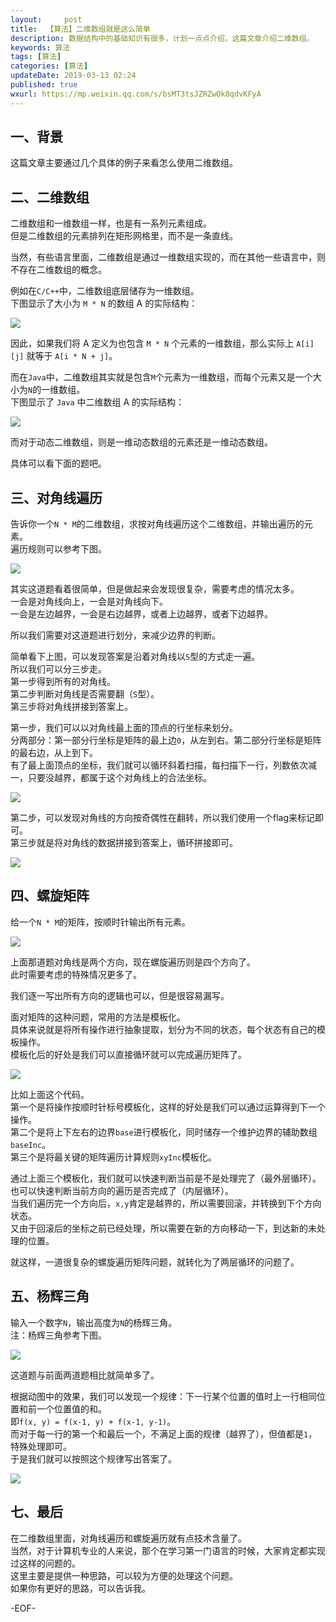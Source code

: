 ```yaml
---   
layout:     post  
title:  【算法】二维数组就是这么简单  
description: 数据结构中的基础知识有很多，计划一点点介绍，这篇文章介绍二维数组。  
keywords: 算法  
tags: [算法]    
categories: [算法]  
updateDate: 2019-03-13 02:24   
published: true 
wxurl: https://mp.weixin.qq.com/s/bsMT3tsJZRZwOk8qdvKFyA  
---  
```



## 一、背景


这篇文章主要通过几个具体的例子来看怎么使用二维数组。  


## 二、二维数组  


二维数组和一维数组一样，也是有一系列元素组成。  
但是二维数组的元素排列在矩形网格里，而不是一条直线。  


当然，有些语言里面，二维数组是通过一维数组实现的，而在其他一些语言中，则不存在二维数组的概念。  


例如在`C/C++`中，二维数组底层储存为一维数组。  
下图显示了大小为 `M * N` 的数组 A 的实际结构：  


![](https://res2019.tiankonguse.com/images/2019/03/2d-array-so-simple-001.png)  


因此，如果我们将 A 定义为也包含 `M * N` 个元素的一维数组，那么实际上 `A[i][j]` 就等于 `A[i * N + j]`。  


而在`Java`中，二维数组其实就是包含`M`个元素为一维数组，而每个元素又是一个大小为`N`的一维数组。  
下图显示了 `Java` 中二维数组 A 的实际结构：  


![](https://res2019.tiankonguse.com/images/2019/03/2d-array-so-simple-002.png)  


而对于动态二维数组，则是一维动态数组的元素还是一维动态数组。  


具体可以看下面的题吧。  


## 三、对角线遍历  


告诉你一个`N * M`的二维数组，求按对角线遍历这个二维数组，并输出遍历的元素。  
遍历规则可以参考下图。  


![](https://res2019.tiankonguse.com/images/2019/03/2d-array-so-simple-003.jpg)  


其实这道题看着很简单，但是做起来会发现很复杂，需要考虑的情况太多。  
一会是对角线向上，一会是对角线向下。  
一会是左边越界，一会是右边越界，或者上边越界，或者下边越界。  


所以我们需要对这道题进行划分，来减少边界的判断。  


简单看下上图，可以发现答案是沿着对角线以`S`型的方式走一遍。  
所以我们可以分三步走。  
第一步得到所有的对角线。  
第二步判断对角线是否需要翻（`S`型）。  
第三步将对角线拼接到答案上。  




第一步，我们可以以对角线最上面的顶点的行坐标来划分。  
分两部分：第一部分行坐标是矩阵的最上边`0`，从左到右。第二部分行坐标是矩阵的最右边，从上到下。  
有了最上面顶点的坐标，我们就可以循环斜着扫描，每扫描下一行，列数依次减一，只要没越界，都属于这个对角线上的合法坐标。  


![](https://res2019.tiankonguse.com/images/2019/03/2d-array-so-simple-009.jpg)  



第二步，可以发现对角线的方向按奇偶性在翻转，所以我们使用一个flag来标记即可。  
第三步就是将对角线的数据拼接到答案上，循环拼接即可。  


![](https://res2019.tiankonguse.com/images/2019/03/2d-array-so-simple-004.png)  


## 四、螺旋矩阵  


给一个`N * M`的矩阵，按顺时针输出所有元素。  


![](https://res2019.tiankonguse.com/images/2019/03/2d-array-so-simple-008.jpg)  


上面那道题对角线是两个方向，现在螺旋遍历则是四个方向了。  
此时需要考虑的特殊情况更多了。  


我们逐一写出所有方向的逻辑也可以，但是很容易漏写。  


面对矩阵的这种问题，常用的方法是模板化。  
具体来说就是将所有操作进行抽象提取，划分为不同的状态，每个状态有自己的模板操作。  
模板化后的好处是我们可以直接循环就可以完成遍历矩阵了。  


![](https://res2019.tiankonguse.com/images/2019/03/2d-array-so-simple-005.png)  


比如上面这个代码。  
第一个是将操作按顺时针标号模板化，这样的好处是我们可以通过运算得到下一个操作。  
第二个是将上下左右的边界`base`进行模板化，同时储存一个维护边界的辅助数组`baseInc`。  
第三个是将最关键的矩阵遍历计算规则`xyInc`模板化。  


通过上面三个模板化，我们就可以快速判断当前是不是处理完了（最外层循环）。  
也可以快速判断当前方向的遍历是否完成了（内层循环）。  
当我们遍历完一个方向后，`x,y`肯定是越界的，所以需要回滚，并转换到下个方向状态。  
又由于回滚后的坐标之前已经处理，所以需要在新的方向移动一下，到达新的未处理的位置。  


就这样，一道很复杂的螺旋遍历矩阵问题，就转化为了两层循环的问题了。  


## 五、杨辉三角  


输入一个数字`N`，输出高度为`N`的杨辉三角。  
注：杨辉三角参考下图。  


![](https://res2019.tiankonguse.com/images/2019/03/2d-array-so-simple-006.gif)  


这道题与前面两道题相比就简单多了。  


根据动图中的效果，我们可以发现一个规律：下一行某个位置的值时上一行相同位置和前一个位置值的和。  
即`f(x, y) = f(x-1, y) + f(x-1, y-1)`。  
而对于每一行的第一个和最后一个，不满足上面的规律（越界了），但值都是`1`，特殊处理即可。  
于是我们就可以按照这个规律写出答案了。  


![](https://res2019.tiankonguse.com/images/2019/03/2d-array-so-simple-007.png)  


## 七、最后  


在二维数组里面，对角线遍历和螺旋遍历就有点技术含量了。  
当然，对于计算机专业的人来说，那个在学习第一门语言的时候，大家肯定都实现过这样的问题的。  
这里主要是提供一种思路，可以较为方便的处理这个问题。  
如果你有更好的思路，可以告诉我。  


-EOF-  


